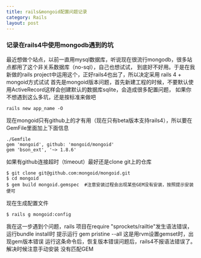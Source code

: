 ```yaml
---
title: rails&mongoid配置问题记录
category: Rails
layout: post
---
```


### 记录在rails4中使用mongodb遇到的坑

  最近想做个站点，以前一直用mysql数据库，听说现在很流行mongodb，很多站点都用了这个非关系数据库（no-sql），自己也想试试，
到底好不好用。于是在我新做的rails project中运用这个，正好rails4也出了，所以决定采用 rails 4 + mongoid方式试试
首先是mongoid版本问题，首先新建工程的时候，不要默认使用ActiveRecord这样会创建默认的数据库sqlite，会造成很多配置问题，
如果你不想遇到这么多坑，还是按标准来做吧

    rails new app_name -O

现在mongoid只有github上的才有用（现在只有beta版本支持rails4），所以要在GemFile里面加上下面信息

    ./Gemfile
    gem 'mongoid', github: 'mongoid/mongoid'
    gem 'bson_ext', '~> 1.8.6'

如果有github连接超时（timeout）最好还是clone git上的仓库

    $ git clone git@github.com:mongoid/mongoid.git
    $ cd mongoid
    $ gem build mongoid.gemspec  #注意安装过程会出现某些GEM没有安装，按照提示安装便可

现在生成配置文件

    $ rails g mongoid:config

我在这一步遇到个问题，rails 项目在require "sprockets/railtie"发生语法错误，运行bundle install时 提示运行 gem pristine --all
这是用rvm设置gemset时，出现gem版本错误 运行这条命令后，恢复版本错误问题后，rails4不报语法错误了。解决时候注意手动安装
没有匹配GEM
